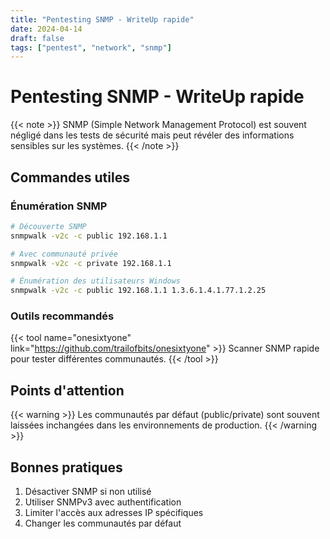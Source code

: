 ```yaml
---
title: "Pentesting SNMP - WriteUp rapide"
date: 2024-04-14
draft: false
tags: ["pentest", "network", "snmp"]
---
```


# Pentesting SNMP - WriteUp rapide

{{< note >}}
SNMP (Simple Network Management Protocol) est souvent négligé dans les tests de sécurité mais peut révéler des informations sensibles sur les systèmes.
{{< /note >}}

## Commandes utiles

### Énumération SNMP
```bash
# Découverte SNMP
snmpwalk -v2c -c public 192.168.1.1

# Avec communauté privée
snmpwalk -v2c -c private 192.168.1.1

# Énumération des utilisateurs Windows
snmpwalk -v2c -c public 192.168.1.1 1.3.6.1.4.1.77.1.2.25
```

### Outils recommandés
{{< tool name="onesixtyone" link="https://github.com/trailofbits/onesixtyone" >}}
Scanner SNMP rapide pour tester différentes communautés.
{{< /tool >}}

## Points d'attention

{{< warning >}}
Les communautés par défaut (public/private) sont souvent laissées inchangées dans les environnements de production.
{{< /warning >}}

## Bonnes pratiques

1. Désactiver SNMP si non utilisé
2. Utiliser SNMPv3 avec authentification
3. Limiter l'accès aux adresses IP spécifiques
4. Changer les communautés par défaut 
